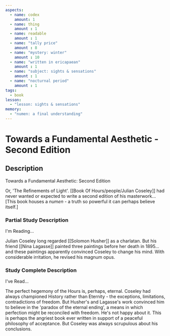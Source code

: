 ```yaml
---
aspects: 
  - name: codex
    amount: 1
  - name: thing
    amount : 1
  - name: readable
    amount : 1
  - name: "tally price"
    amount : 8
  - name: "mystery: winter"
    amount : 10
  - name: "written in ericapaean"
    amount : 1
  - name: "subject: sights & sensations"
    amount : 1
  - name: "nocturnal period"
    amount : 1
tags:
  - book
lesson:
  - "lesson: sights & sensations"
memory:
  - "numen: a final understanding"
---
```


# Towards a Fundamental Aesthetic - Second Edition

## Description
Towards a Fundamental Aesthetic: Second Edition

Or, 'The Refinements of Light'. [[Book Of Hours/people/Julian Coseley]] had never wanted or expected to write a second edition of his masterwork... [This book houses a <i>numen</i> - a truth so powerful it can perhaps believe itself.]
### Partial Study Description
I'm Reading...

Julian Coseley long regarded [[Solomon Husher]] as a charlatan. But his friend [[Nina Lagasse]] painted three paintings before her death in 1895… and these paintings apparently convinced Coseley to change his mind. With considerable irritation, he revised his magnum opus. 
### Study Complete Description
I've Read...

The perfect hegemony of the Hours is, perhaps, eternal. Coseley had always championed History rather than Eternity - the exceptions, limitations, contradictions of freedom. But Husher's and Lagasse's work convinced him to believe in the 'paradox of the eternal ending', a means in which perfection might be reconciled with freedom. He's not happy about it. This is perhaps the angriest book ever written in support of a peaceful philosophy of acceptance. But Coseley was always scrupulous about his conclusions.